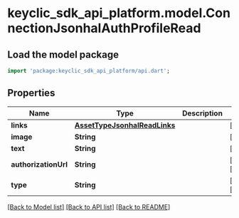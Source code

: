 # keyclic_sdk_api_platform.model.ConnectionJsonhalAuthProfileRead

## Load the model package
```dart
import 'package:keyclic_sdk_api_platform/api.dart';
```

## Properties
Name | Type | Description | Notes
------------ | ------------- | ------------- | -------------
**links** | [**AssetTypeJsonhalReadLinks**](AssetTypeJsonhalReadLinks.md) |  | [optional] 
**image** | **String** |  | [optional] 
**text** | **String** |  | [optional] 
**authorizationUrl** | **String** |  | [optional] [readonly] 
**type** | **String** |  | [optional] [readonly] 

[[Back to Model list]](../README.md#documentation-for-models) [[Back to API list]](../README.md#documentation-for-api-endpoints) [[Back to README]](../README.md)


